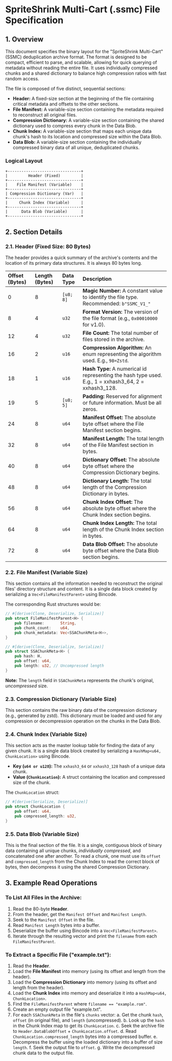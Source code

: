 # SpriteShrink Multi-Cart (.ssmc) File Specification

## 1. Overview

This document specifies the binary layout for the "SpriteShrink Multi-Cart" (SSMC) deduplication archive format. The format is designed to be compact, efficient to parse, and scalable, allowing for quick querying of metadata without reading the entire file. It uses individually compressed chunks and a shared dictionary to balance high compression ratios with fast random access.

The file is composed of five distinct, sequential sections:

* **Header:** A fixed-size section at the beginning of the file containing critical metadata and offsets to the other sections.
* **File Manifest:** A variable-size section containing the metadata required to reconstruct all original files.
* **Compression Dictionary:** A variable-size section containing the shared dictionary used to compress every chunk in the Data Blob.
* **Chunk Index:** A variable-size section that maps each unique data chunk's hash to its location and compressed size within the Data Blob.
* **Data Blob:** A variable-size section containing the individually compressed binary data of all unique, deduplicated chunks.

### Logical Layout

```
+--------------------------------+
|         Header (Fixed)         |
+--------------------------------+
|    File Manifest (Variable)    |
+--------------------------------+
| Compression Dictionary (Var)   |
+--------------------------------+
|     Chunk Index (Variable)     |
+--------------------------------+
|      Data Blob (Variable)      |
+--------------------------------+
```

## 2. Section Details

### 2.1. Header (Fixed Size: 80 Bytes)

The header provides a quick summary of the archive's contents and the location of its primary data structures. It is always 80 bytes long.

| Offset (Bytes) | Length (Bytes) | Data Type | Description |
| :--- | :--- | :--- | :--- |
| 0 | 8 | `[u8; 8]` | **Magic Number:** A constant value to identify the file type. Recommended: `b"SSMC_V1_"` |
| 8 | 4 | `u32` | **Format Version:** The version of the file format (e.g., `0x00010000` for v1.0). |
| 12 | 4 | `u32` | **File Count:** The total number of files stored in the archive. |
| 16 | 2 | `u16` | **Compression Algorithm:** An enum representing the algorithm used. E.g., `98=Zstd`. |
| 18 | 1 | `u16` | **Hash Type:** A numerical id representing the hash type used. E.g., 1 = xxhash3_64, 2 = xxhash3_128. |
| 19 | 5 | `[u8; 5]` | **Padding:** Reserved for alignment or future information. Must be all zeros. |
| 24 | 8 | `u64` | **Manifest Offset:** The absolute byte offset where the File Manifest section begins. |
| 32 | 8 | `u64` | **Manifest Length:** The total length of the File Manifest section in bytes. |
| 40 | 8 | `u64` | **Dictionary Offset:** The absolute byte offset where the Compression Dictionary begins. |
| 48 | 8 | `u64` | **Dictionary Length:** The total length of the Compression Dictionary in bytes. |
| 56 | 8 | `u64` | **Chunk Index Offset:** The absolute byte offset where the Chunk Index section begins. |
| 64 | 8 | `u64` | **Chunk Index Length:** The total length of the Chunk Index section in bytes. |
| 72 | 8 | `u64` | **Data Blob Offset:** The absolute byte offset where the Data Blob section begins. |

### 2.2. File Manifest (Variable Size)

This section contains all the information needed to reconstruct the original files' directory structure and content. It is a single data block created by serializing a `Vec<FileManifestParent>` using Bincode.

The corresponding Rust structures would be:

```rust
// #[derive(Clone, Deserialize, Serialize)]
pub struct FileManifestParent<H> {
    pub filename:       String,
    pub chunk_count:    u64,
    pub chunk_metadata: Vec<SSAChunkMeta<H>>,
}

// #[derive(Clone, Deserialize, Serialize)]
pub struct SSAChunkMeta<H> {
    pub hash: H,
    pub offset: u64,
    pub length: u32, // Uncompressed length
}
```

**Note:** The `length` field in `SSAChunkMeta` represents the chunk's original, *uncompressed* size.

### 2.3. Compression Dictionary (Variable Size)

This section contains the raw binary data of the compression dictionary (e.g., generated by zstd). This dictionary must be loaded and used for any compression or decompression operation on the chunks in the Data Blob.

### 2.4. Chunk Index (Variable Size)

This section acts as the master lookup table for finding the data of any given chunk. It is a single data block created by serializing a `HashMap<u64, ChunkLocation>` using Bincode.

* **Key (`u64 or u128`):** The `xxhash3_64` or `xxhash3_128` hash of a unique data chunk.
* **Value (`ChunkLocation`):** A struct containing the location and compressed size of the chunk.

The `ChunkLocation` struct:

```rust
// #[derive(Serialize, Deserialize)]
pub struct ChunkLocation {
    pub offset: u64,
    pub compressed_length: u32,
}
```

### 2.5. Data Blob (Variable Size)

This is the final section of the file. It is a single, contiguous block of binary data containing all unique chunks, *individually compressed*, and concatenated one after another. To read a chunk, one must use its `offset` and `compressed_length` from the Chunk Index to read the correct block of bytes, then decompress it using the shared Compression Dictionary.

## 3. Example Read Operations

### To List All Files in the Archive:

1.  Read the 80-byte **Header**.
2.  From the header, get the `Manifest Offset` and `Manifest Length`.
3.  Seek to the `Manifest Offset` in the file.
4.  Read `Manifest Length` bytes into a buffer.
5.  Deserialize the buffer using Bincode into a `Vec<FileManifestParent>`.
6.  Iterate through the resulting vector and print the `filename` from each `FileManifestParent`.

### To Extract a Specific File ("example.txt"):

1.  Read the **Header**.
2.  Load the **File Manifest** into memory (using its offset and length from the header).
3.  Load the **Compression Dictionary** into memory (using its offset and length from the header).
4.  Load the **Chunk Index** into memory and deserialize it into a `HashMap<u64, ChunkLocation>`.
5.  Find the `FileManifestParent` where `filename == "example.rom"`.
6.  Create an empty output file "example.txt".
7.  For each `SSAChunkMeta` in the file's `chunks` vector:
    a. Get the chunk `hash`, `offset` (in original file), and `length` (uncompressed).
    b. Look up the `hash` in the Chunk Index map to get its `ChunkLocation`.
    c. Seek the archive file to `Header.DataBlobOffset` + `ChunkLocation.offset`.
    d. Read `ChunkLocation.compressed_length` bytes into a compressed buffer.
    e. Decompress the buffer using the loaded dictionary into a buffer of size `length`.
    f. Seek the output file to `offset`.
    g. Write the decompressed chunk data to the output file.
